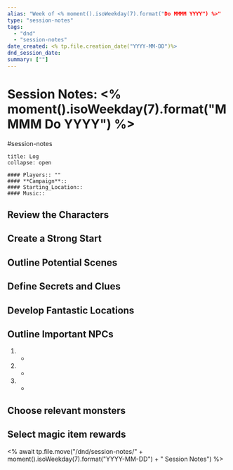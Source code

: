 ```yaml
---
alias: "Week of <% moment().isoWeekday(7).format("Do MMMM YYYY") %>"
type: "session-notes"
tags:
  - "dnd" 
  - "session-notes"
date_created: <% tp.file.creation_date("YYYY-MM-DD")%>
dnd_session_date: 
summary: [""]
---
```

# Session Notes: <% moment().isoWeekday(7).format("MMMM Do YYYY") %>
#session-notes 
```ad-example
title: Log
collapse: open

#### Players:: ""
#### **Campaign**:: 
#### Starting_Location::
#### Music::
```


## Review the Characters

## Create a Strong Start

## Outline Potential Scenes

## Define Secrets and Clues

## Develop Fantastic Locations

## Outline Important NPCs
1. - 
2. -
3. -
## Choose relevant monsters

## Select magic item rewards

<% await tp.file.move("/dnd/session-notes/" + moment().isoWeekday(7).format("YYYY-MM-DD") + " Session Notes") %>